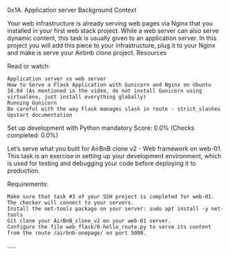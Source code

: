0x1A. Application server
Background Context

Your web infrastructure is already serving web pages via Nginx that you installed in your first web stack project. While a web server can also serve dynamic content, this task is usually given to an application server. In this project you will add this piece to your infrastructure, plug it to your Nginx and make is serve your Airbnb clone project.
Resources

Read or watch:

    Application server vs web server
    How to Serve a Flask Application with Gunicorn and Nginx on Ubuntu 16.04 (As mentioned in the video, do not install Gunicorn using virtualenv, just install everything globally)
    Running Gunicorn
    Be careful with the way Flask manages slash in route - strict_slashes
    Upstart documentation
Set up development with Python
mandatory
Score: 0.0% (Checks completed: 0.0%)

Let’s serve what you built for AirBnB clone v2 - Web framework on web-01. This task is an exercise in setting up your development environment, which is used for testing and debugging your code before deploying it to production.

Requirements:

    Make sure that task #3 of your SSH project is completed for web-01. The checker will connect to your servers.
    Install the net-tools package on your server: sudo apt install -y net-tools
    Git clone your AirBnB_clone_v2 on your web-01 server.
    Configure the file web_flask/0-hello_route.py to serve its content from the route /airbnb-onepage/ on port 5000.
..... 
